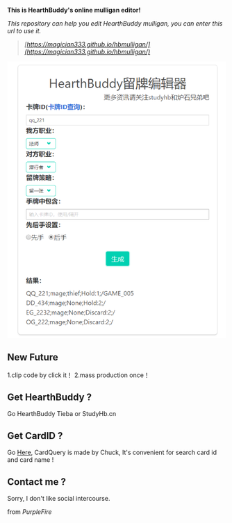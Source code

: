 **This is HearthBuddy's online mulligan editor!**

*This repository can help you edit HearthBuddy mulligan, you can enter this url to use it.*

> *[https://magician333.github.io/hbmulligan/](https://magician333.github.io/hbmulligan/)*


![img](screenshot.png)


New Future
---
1.clip code by click it！
2.mass production once！

Get HearthBuddy ?
---
Go HearthBuddy Tieba or StudyHb.cn

Get CardID ?
---
Go [Here](https://github.com/ChuckHearthstone/CardQuery), CardQuery is made by Chuck, It's convenient for search card id and card name !

Contact me ?
---
Sorry,  I don't like social intercourse.

from _PurpleFire_
